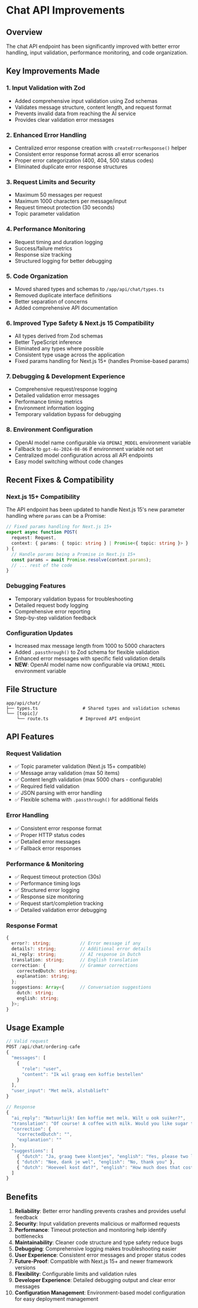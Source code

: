 # Chat API Improvements

## Overview
The chat API endpoint has been significantly improved with better error handling, input validation, performance monitoring, and code organization.

## Key Improvements Made

### 1. **Input Validation with Zod**
- Added comprehensive input validation using Zod schemas
- Validates message structure, content length, and request format
- Prevents invalid data from reaching the AI service
- Provides clear validation error messages

### 2. **Enhanced Error Handling**
- Centralized error response creation with `createErrorResponse()` helper
- Consistent error response format across all error scenarios  
- Proper error categorization (400, 404, 500 status codes)
- Eliminated duplicate error response structures

### 3. **Request Limits and Security**
- Maximum 50 messages per request
- Maximum 1000 characters per message/input
- Request timeout protection (30 seconds)
- Topic parameter validation

### 4. **Performance Monitoring**
- Request timing and duration logging
- Success/failure metrics
- Response size tracking
- Structured logging for better debugging

### 5. **Code Organization**
- Moved shared types and schemas to `/app/api/chat/types.ts`
- Removed duplicate interface definitions
- Better separation of concerns
- Added comprehensive API documentation

### 6. **Improved Type Safety & Next.js 15 Compatibility**
- All types derived from Zod schemas
- Better TypeScript inference
- Eliminated any types where possible
- Consistent type usage across the application
- Fixed params handling for Next.js 15+ (handles Promise-based params)

### 7. **Debugging & Development Experience**
- Comprehensive request/response logging
- Detailed validation error messages
- Performance timing metrics
- Environment information logging
- Temporary validation bypass for debugging

### 8. **Environment Configuration**
- OpenAI model name configurable via `OPENAI_MODEL` environment variable
- Fallback to `gpt-4o-2024-08-06` if environment variable not set
- Centralized model configuration across all API endpoints
- Easy model switching without code changes

## Recent Fixes & Compatibility

### Next.js 15+ Compatibility
The API endpoint has been updated to handle Next.js 15's new parameter handling where `params` can be a Promise:

```typescript
// Fixed params handling for Next.js 15+
export async function POST(
  request: Request,
  context: { params: { topic: string } | Promise<{ topic: string }> }
) {
  // Handle params being a Promise in Next.js 15+
  const params = await Promise.resolve(context.params);
  // ... rest of the code
}
```

### Debugging Features
- Temporary validation bypass for troubleshooting
- Detailed request body logging
- Comprehensive error reporting
- Step-by-step validation feedback

### Configuration Updates
- Increased max message length from 1000 to 5000 characters
- Added `.passthrough()` to Zod schema for flexible validation
- Enhanced error messages with specific field validation details
- **NEW**: OpenAI model name now configurable via `OPENAI_MODEL` environment variable

## File Structure

```
app/api/chat/
├── types.ts                 # Shared types and validation schemas
└── [topic]/
    └── route.ts            # Improved API endpoint
```

## API Features

### Request Validation
- ✅ Topic parameter validation (Next.js 15+ compatible)
- ✅ Message array validation (max 50 items)
- ✅ Content length validation (max 5000 chars - configurable)
- ✅ Required field validation
- ✅ JSON parsing with error handling
- ✅ Flexible schema with `.passthrough()` for additional fields

### Error Handling
- ✅ Consistent error response format
- ✅ Proper HTTP status codes
- ✅ Detailed error messages
- ✅ Fallback error responses

### Performance & Monitoring
- ✅ Request timeout protection (30s)
- ✅ Performance timing logs
- ✅ Structured error logging
- ✅ Response size monitoring
- ✅ Request start/completion tracking
- ✅ Detailed validation error debugging

### Response Format
```typescript
{
  error?: string;           // Error message if any
  details?: string;         // Additional error details
  ai_reply: string;         // AI response in Dutch
  translation: string;      // English translation
  correction: {             // Grammar corrections
    correctedDutch: string;
    explanation: string;
  };
  suggestions: Array<{      // Conversation suggestions
    dutch: string;
    english: string;
  }>;
}
```

## Usage Example

```typescript
// Valid request
POST /api/chat/ordering-cafe
{
  "messages": [
    {
      "role": "user",
      "content": "Ik wil graag een koffie bestellen"
    }
  ],
  "user_input": "Met melk, alstublieft"
}

// Response
{
  "ai_reply": "Natuurlijk! Een koffie met melk. Wilt u ook suiker?",
  "translation": "Of course! A coffee with milk. Would you like sugar too?",
  "correction": {
    "correctedDutch": "",
    "explanation": ""
  },
  "suggestions": [
    { "dutch": "Ja, graag twee klontjes", "english": "Yes, please two lumps" },
    { "dutch": "Nee, dank je wel", "english": "No, thank you" },
    { "dutch": "Hoeveel kost dat?", "english": "How much does that cost?" }
  ]
}
```

## Benefits

1. **Reliability**: Better error handling prevents crashes and provides useful feedback
2. **Security**: Input validation prevents malicious or malformed requests
3. **Performance**: Timeout protection and monitoring help identify bottlenecks
4. **Maintainability**: Cleaner code structure and type safety reduce bugs
5. **Debugging**: Comprehensive logging makes troubleshooting easier
6. **User Experience**: Consistent error messages and proper status codes
7. **Future-Proof**: Compatible with Next.js 15+ and newer framework versions
8. **Flexibility**: Configurable limits and validation rules
9. **Developer Experience**: Detailed debugging output and clear error messages
10. **Configuration Management**: Environment-based model configuration for easy deployment management
